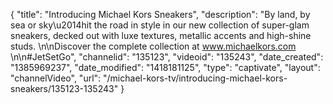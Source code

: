 {
    "title": "Introducing Michael Kors Sneakers",
    "description": "By land, by sea or sky\u2014hit the road in style in our new collection of super-glam sneakers, decked out with luxe textures, metallic accents and high-shine studs. \n\nDiscover the complete collection at www.michaelkors.com \n\n#JetSetGo",
    "channelid": "135123",
    "videoid": "135243",
    "date_created": "1385969237",
    "date_modified": "1418181125",
    "type": "captivate",
    "layout": "channelVideo",
    "url": "\/michael-kors-tv\/introducing-michael-kors-sneakers\/135123-135243"
}